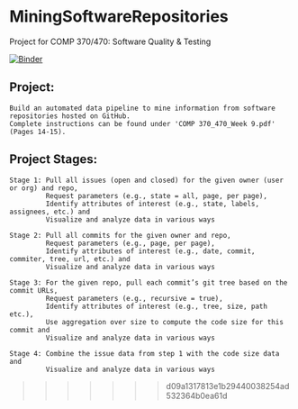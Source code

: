 # MiningSoftwareRepositories
Project for COMP 370/470: Software Quality &amp; Testing 

[![Binder](https://mybinder.org/badge_logo.svg)](https://mybinder.org/v2/gh/JESUSC1/MiningSoftwareRepositories.git/HEAD)

Project: 
-
    Build an automated data pipeline to mine information from software repositories hosted on GitHub. 
    Complete instructions can be found under 'COMP 370_470_Week 9.pdf' (Pages 14-15). 

Project Stages: 
-
    Stage 1: Pull all issues (open and closed) for the given owner (user or org) and repo, 
             Request parameters (e.g., state = all, page, per page),
             Identify attributes of interest (e.g., state, labels, assignees, etc.) and 
             Visualize and analyze data in various ways 
    
    Stage 2: Pull all commits for the given owner and repo,
             Request parameters (e.g., page, per page),
             Identify attributes of interest (e.g., date, commit, commiter, tree, url, etc.) and 
             Visualize and analyze data in various ways 
    
    Stage 3: For the given repo, pull each commit’s git tree based on the commit URLs,
             Request parameters (e.g., recursive = true),
             Identify attributes of interest (e.g., tree, size, path etc.),
             Use aggregation over size to compute the code size for this commit and 
             Visualize and analyze data in various ways 
    
    Stage 4: Combine the issue data from step 1 with the code size data and 
             Visualize and analyze data in various ways

			
>>>>>>> d09a1317813e1b29440038254ad532364b0ea61d
